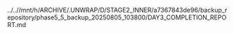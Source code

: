 ../..//mnt/h/ARCHIVE/.UNWRAP/D/STAGE2_INNER/a7367843de96/backup_repository/phase5_5_backup_20250805_103800/DAY3_COMPLETION_REPORT.md
